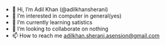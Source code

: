 - 👋 Hi, I’m Adil Khan (@adilkhansherani)
- 👀 I’m interested in computer in general(yes)
- 🌱 I’m currently learning satistics
- 💞️ I’m looking to collaborate on nothing
- 📫 How to reach me adilkhan.sherani.asension@gmail.com

<!---
adilkhansherani/adilkhansherani is a ✨ special ✨ repository because its `README.md` (this file) appears on your GitHub profile.
You can click the Preview link to take a look at your changes.
--->
